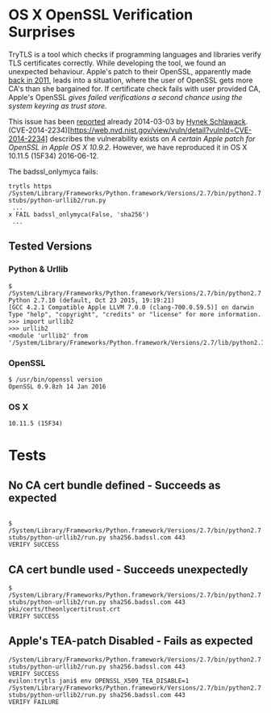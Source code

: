 # OS X OpenSSL Verification Surprises

TryTLS is a tool which checks if programming languages and libraries
verify TLS certificates correctly. While developing the tool, we found an unexpected behaviour. Apple's patch to their OpenSSL, apparently made [back in 2011](https://daniel.haxx.se/blog/2011/11/05/apples-modified-ca-cert-handling-and-curl/), leads into a situation, where the
user of OpenSSL gets more CA's than she bargained for. If certificate check fails with user provided CA, Apple's OpenSSL
*gives failed verifications a second chance using the system keyring as trust store.*


This issue has been
[reported](https://hynek.me/articles/apple-openssl-verification-surprises/)
already 2014-03-03 by [Hynek Schlawack](https://hynek.me/).
(CVE-2014-2234)[https://web.nvd.nist.gov/view/vuln/detail?vulnId=CVE-2014-2234]
describes the vulnerability exists on *A certain Apple patch for OpenSSL in Apple OS X 10.9.2*.
However, we have reproduced it in OS X 10.11.5 (15F34) 2016-06-12.







The badssl_onlymyca fails:
```
trytls https /System/Library/Frameworks/Python.framework/Versions/2.7/bin/python2.7 stubs/python-urllib2/run.py
 ...
x FAIL badssl_onlymyca(False, 'sha256')
 ...

```

## Tested Versions

### Python & Urllib
```
$ /System/Library/Frameworks/Python.framework/Versions/2.7/bin/python2.7
Python 2.7.10 (default, Oct 23 2015, 19:19:21)
[GCC 4.2.1 Compatible Apple LLVM 7.0.0 (clang-700.0.59.5)] on darwin
Type "help", "copyright", "credits" or "license" for more information.
>>> import urllib2
>>> urllib2
<module 'urllib2' from '/System/Library/Frameworks/Python.framework/Versions/2.7/lib/python2.7/urllib2.pyc'>
```

### OpenSSL

```
$ /usr/bin/openssl version
OpenSSL 0.9.8zh 14 Jan 2016
```

### OS X
```
10.11.5 (15F34)
```

# Tests
## No CA cert bundle defined - Succeeds as expected
```

$ /System/Library/Frameworks/Python.framework/Versions/2.7/bin/python2.7 stubs/python-urllib2/run.py sha256.badssl.com 443
VERIFY SUCCESS
```

## CA cert bundle used - Succeeds unexpectedly
```
$ /System/Library/Frameworks/Python.framework/Versions/2.7/bin/python2.7 stubs/python-urllib2/run.py sha256.badssl.com 443 pki/certs/theonlycertitrust.crt
VERIFY SUCCESS
```

## Apple's TEA-patch Disabled - Fails as expected

```
/System/Library/Frameworks/Python.framework/Versions/2.7/bin/python2.7 stubs/python-urllib2/run.py sha256.badssl.com 443
VERIFY SUCCESS
evilon:trytls jani$ env OPENSSL_X509_TEA_DISABLE=1 /System/Library/Frameworks/Python.framework/Versions/2.7/bin/python2.7 stubs/python-urllib2/run.py sha256.badssl.com 443
VERIFY FAILURE
```
